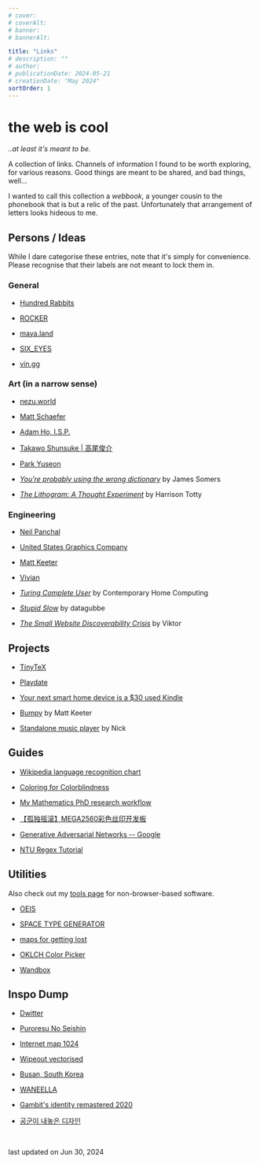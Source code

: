 ```yaml
---
# cover:
# coverAlt:
# banner:
# bannerAlt:

title: "Links"
# description: ""
# author:
# publicationDate: 2024-05-21
# creationDate: "May 2024"
sortOrder: 1
---
```


# the web is cool

*<span class="muted">..at least it's meant to be.</span>*

A collection of links. Channels of information I found to be worth exploring, for various reasons. Good things are meant to be shared, and bad things, well...

I wanted to call this collection a *webbook*, a younger cousin to the phonebook that is but a relic of the past. Unfortunately that arrangement of letters looks hideous to me.

## Persons / Ideas

While I dare categorise these entries, note that it's simply for convenience. Please recognise that their labels are not meant to lock them in.

### General

- <a href="https://100r.co/site/home.html" target="_blank" class="extlink">Hundred Rabbits</a>

- <a href="https://moon-sun.xyz/" target="_blank" class="extlink">ROCKER</a>

- <a href="https://maya.land/" target="_blank" class="extlink">maya.land</a>

- <a href="https://sixey.es/" target="_blank" class="extlink">SIX_EYES</a>

- <a href="https://vin.gg/" target="_blank" class="extlink">vin.gg</a>

### Art (in a narrow sense)

- <a href="https://nezu.world/" target="_blank" class="extlink">nezu.world</a>

- <a href="https://www.mattschaeferdesign.com/" target="_blank" class="extlink">Matt Schaefer</a>

- <a href="https://www.adamho.com/" target="_blank" class="extlink">Adam Ho, I.S.P.</a>

- <a href="https://cenkhor.org/" target="_blank" class="extlink">Takawo Shunsuke | 高尾俊介</a>

- <a href="https://parkyuseon.com/" target="_blank" class="extlink">Park Yuseon</a>

- *<a href="https://jsomers.net/blog/dictionary" target="_blank" class="extlink">You’re probably using the wrong dictionary</a>* by James Somers

- *<a href="https://harrison.totty.dev/p/the-lithogram" target="_blank" class="extlink">The Lithogram: A Thought Experiment</a>* by Harrison Totty

### Engineering

- <a href="https://neil.computer/" target="_blank" class="extlink">Neil Panchal</a>

- <a href="https://berkeleygraphics.com/" target="_blank" class="extlink">United States Graphics Company</a>

- <a href="https://www.mattkeeter.com/" target="_blank" class="extlink">Matt Keeter</a>

- <a href="https://rose.systems/" target="_blank" class="extlink">Vivian</a>

- *<a href="http://contemporary-home-computing.org/turing-complete-user/" target="_blank" class="extlink">Turing Complete User</a>* by Contemporary Home Computing

- *<a href="https://www.datagubbe.se/stupidslow/" target="_blank" class="extlink">Stupid Slow</a>* by datagubbe

- *<a href="https://www.marginalia.nu/log/19-website-discoverability-crisis/" target="_blank" class="extlink">The Small Website Discoverability Crisis</a>* by Viktor

## Projects

- <a href="https://yihui.org/tinytex/" target="_blank" class="extlink">TinyTeX</a>

- <a href="https://play.date/" target="_blank" class="extlink">Playdate</a>

- <a href="https://matthealy.com/kindle" target="_blank" class="extlink">Your next smart home device is a $30 used Kindle</a>

- <a href="https://www.mattkeeter.com/projects/bumpy/" target="_blank" class="extlink">Bumpy</a> by Matt Keeter

- <a href="https://grains.cc/standalone-player/" target="_blank" class="extlink">Standalone music player</a> by Nick

## Guides

- <a href="https://en.wikipedia.org/wiki/Wikipedia:Language_recognition_chart" target="_blank" class="extlink">Wikipedia language recognition chart</a>

- <a href="https://davidmathlogic.com/colorblind/" target="_blank" class="extlink">Coloring for Colorblindness</a>

- <a href="https://castel.dev/post/research-workflow/" target="_blank" class="extlink">My Mathematics PhD research workflow</a>

- <a href="https://oshwhub.com/aknice/mega2560-demo" target="_blank" class="extlink">【孤独摇滚】MEGA2560彩色丝印开发板</a>

- <a href="https://developers.google.com/machine-learning/gan" target="_blank" class="extlink">Generative Adversarial Networks -- Google</a>

- <a href="https://www3.ntu.edu.sg/home/ehchua/programming/howto/Regexe.html" target="_blank" class="extlink">NTU Regex Tutorial</a>

## Utilities

Also check out my [tools page](/blog/tools#utilities) for non-browser-based software.

- <a href="https://oeis.org/" target="_blank" class="extlink">OEIS</a>

- <a href="https://spacetypegenerator.com/" target="_blank" class="extlink">SPACE TYPE GENERATOR</a>

- <a href="https://ojack.xyz/ghost-map/" target="_blank" class="extlink">maps for getting lost</a>

- <a href="https://oklch.com/#70,0.1,166,100" target="_blank" class="extlink">OKLCH Color Picker</a>

- <a href="https://wandbox.org/" target="_blank" class="extlink">Wandbox</a>

## Inspo Dump

- <a href="https://www.dwitter.net/top" target="_blank" class="extlink">Dwitter</a>

- <a href="https://www.lexaloffle.com/bbs/?pid=73577#p" target="_blank" class="extlink">Puroresu No Seishin</a>

- <a href="https://en.wikipedia.org/wiki/File:Internet_map_1024_-_transparent,_inverted.png" target="_blank" class="extlink">Internet map 1024</a>

- <a href="https://www.dropbox.com/scl/fo/5ho1s3uh95idg0156hg0c/AGNrbeyuTl6zKt182eB2sB4?ref=feedme.design&rlkey=npbnprku98r8d35w4h3rhmnzb&dl=0" target="_blank" class="extlink">Wipeout vectorised</a>

- <a href="https://www.earthglance.com/post/119492695398/busan-south-korea" target="_blank" class="extlink">Busan, South Korea</a>

- <a href="https://www.waneella.com/" target="_blank" class="extlink">WANEELLA</a>

- <a href="https://quberten.com/Gambit-identity-remastered-2020" target="_blank" class="extlink">Gambit's identity remastered 2020</a>

- <a href="https://afplay2.tistory.com/" target="_blank" class="extlink">공군이 내놓은 디자인</a>

<br>

<span class="muted">last updated on Jun 30, 2024</span>